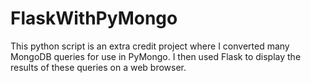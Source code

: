 # FlaskWithPyMongo
This python script is an extra credit project where I converted many MongoDB queries for use in PyMongo. I then used Flask to display the results of these queries on a web browser.
